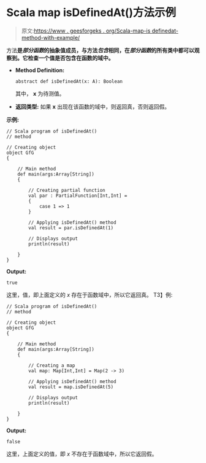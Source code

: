 # Scala map isDefinedAt()方法示例

> 原文:[https://www . geesforgeks . org/Scala-map-is definedat-method-with-example/](https://www.geeksforgeeks.org/scala-map-isdefinedat-method-with-example/)

方法**是*部分函数*的抽象值成员，与方法*包含*相同，在*部分函数*的所有类中都可以观察到。它检查一个值是否包含在函数的域中。**

*   **Method Definition:**

    ```
    abstract def isDefinedAt(x: A): Boolean

    ```

    其中， **x** 为待测值。

*   **返回类型:**
    如果 **x** 出现在该函数的域中，则返回真，否则返回假。

**示例:**

```
// Scala program of isDefinedAt()
// method

// Creating object
object GfG
{ 

    // Main method
    def main(args:Array[String])
    {

        // Creating partial function
        val par : PartialFunction[Int,Int] =
        { 
            case 1 => 1
        }

        // Applying isDefinedAt() method
        val result = par.isDefinedAt(1)

        // Displays output
        println(result)

    }
}                                         

```

**Output:**

```
true

```

这里，值，即上面定义的 *x* 存在于函数域中，所以它返回真。
T3】例:

```
// Scala program of isDefinedAt()
// method

// Creating object
object GfG
{ 

    // Main method
    def main(args:Array[String])
    {

        // Creating a map
        val map: Map[Int,Int] = Map(2 -> 3)

        // Applying isDefinedAt() method
        val result = map.isDefinedAt(5)

        // Displays output
        println(result)

    }
}     
```

**Output:**

```
false

```

这里，上面定义的值，即 *x* 不存在于函数域中，所以它返回假。